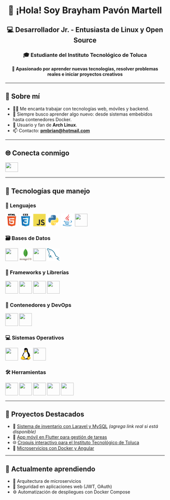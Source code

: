 <h1 align="center">👋 ¡Hola! Soy Brayham Pavón Martell</h1>
<h2 align="center">💻 Desarrollador Jr. - Entusiasta de Linux y Open Source</h2>

<h3 align="center">🎓 Estudiante del Instituto Tecnológico de Toluca</h3>
<h4 align="center">📘 Apasionado por aprender nuevas tecnologías, resolver problemas reales e iniciar proyectos creativos</h4>

---

## 🚀 Sobre mí
- 👨‍💻 Me encanta trabajar con tecnologías web, móviles y backend.
- 🧠 Siempre busco aprender algo nuevo: desde sistemas embebidos hasta contenedores Docker.
- 🐧 Usuario y fan de **Arch Linux**.
- 📫 Contacto: **pmbrian@hotmail.com**

---

## 🌐 Conecta conmigo
<p align="left">
  <a href="https://www.linkedin.com/in/brayham-pav%C3%B3n-martell-183a5b28a/" target="_blank">
    <img src="https://raw.githubusercontent.com/rahuldkjain/github-profile-readme-generator/master/src/images/icons/Social/linked-in-alt.svg" height="30" width="40"/>
  </a>
</p>

---

## 🧠 Tecnologías que manejo

### 🧾 Lenguajes
<p align="left">
  <img src="https://raw.githubusercontent.com/devicons/devicon/master/icons/html5/html5-original-wordmark.svg" width="40" height="40"/>
  <img src="https://raw.githubusercontent.com/devicons/devicon/master/icons/css3/css3-original-wordmark.svg" width="40" height="40"/>
  <img src="https://raw.githubusercontent.com/devicons/devicon/master/icons/javascript/javascript-original.svg" width="40" height="40"/>
  <img src="https://raw.githubusercontent.com/devicons/devicon/master/icons/python/python-original.svg" width="40" height="40"/>
  <img src="https://raw.githubusercontent.com/devicons/devicon/master/icons/java/java-original.svg" width="40" height="40"/>
  <img src="https://www.vectorlogo.zone/logos/dartlang/dartlang-icon.svg" width="40" height="40"/>
</p>

### 🗃️ Bases de Datos
<p align="left">
  <img src="https://www.vectorlogo.zone/logos/mariadb/mariadb-icon.svg" width="40" height="40"/>
  <img src="https://raw.githubusercontent.com/devicons/devicon/master/icons/mongodb/mongodb-original-wordmark.svg" width="40" height="40"/>
  <img src="https://www.vectorlogo.zone/logos/sqlite/sqlite-icon.svg" width="40" height="40"/>
  <img src="https://raw.githubusercontent.com/devicons/devicon/master/icons/mysql/mysql-original.svg" width="40" height="40"/>
</p>

### 🧰 Frameworks y Librerías
<p align="left">
  <img src="https://www.vectorlogo.zone/logos/angular/angular-icon.svg" width="40" height="40"/>
  <img src="https://www.vectorlogo.zone/logos/reactjs/reactjs-icon.svg" width="40" height="40"/>
  <img src="https://www.vectorlogo.zone/logos/flutterio/flutterio-icon.svg" width="40" height="40"/>
  <img src="https://www.vectorlogo.zone/logos/laravel/laravel-icon.svg" width="40" height="40"/>
</p>

### 🐳 Contenedores y DevOps
<p align="left">
  <img src="https://www.vectorlogo.zone/logos/docker/docker-icon.svg" width="40" height="40"/>
  <img src="https://www.vectorlogo.zone/logos/git-scm/git-scm-icon.svg" width="40" height="40"/>
</p>

### 💻 Sistemas Operativos
<p align="left">
  <img src="https://www.vectorlogo.zone/logos/archlinux/archlinux-icon.svg" width="40" height="40"/>
  <img src="https://raw.githubusercontent.com/devicons/devicon/master/icons/linux/linux-original.svg" width="40" height="40"/>
  <img src="https://cdn-icons-png.freepik.com/256/888/888882.png" width="40" height="40"/>
</p>

### 🛠 Herramientas
<p align="left">
  <img src="https://cdn.worldvectorlogo.com/logos/arduino-1.svg" width="40" height="40"/>
  <img src="https://www.vectorlogo.zone/logos/figma/figma-icon.svg" width="40" height="40"/>
  <img src="https://www.vectorlogo.zone/logos/jupyter/jupyter-icon.svg" width="40" height="40"/>
  <img src="https://docs.anaconda.com/_static/Anaconda_Icon.png" width="40" height="40"/>
  <img src="https://www.vectorlogo.zone/logos/discord/discord-tile.svg" width="40" height="40"/>
</p>

---

## 📌 Proyectos Destacados
- 🔧 [Sistema de inventario con Laravel y MySQL](#) *(agrega link real si está disponible)*
- 📱 [App móvil en Flutter para gestión de tareas](#)
- 🌐 [Croquis interactivo para el Instituto Tecnológico de Toluca](#)
- 🐳 [Microservicios con Docker y Angular](#)

---

## 🧪 Actualmente aprendiendo
- 🧩 Arquitectura de microservicios
- 🔐 Seguridad en aplicaciones web (JWT, OAuth)
- ⚙️ Automatización de despliegues con Docker Compose
